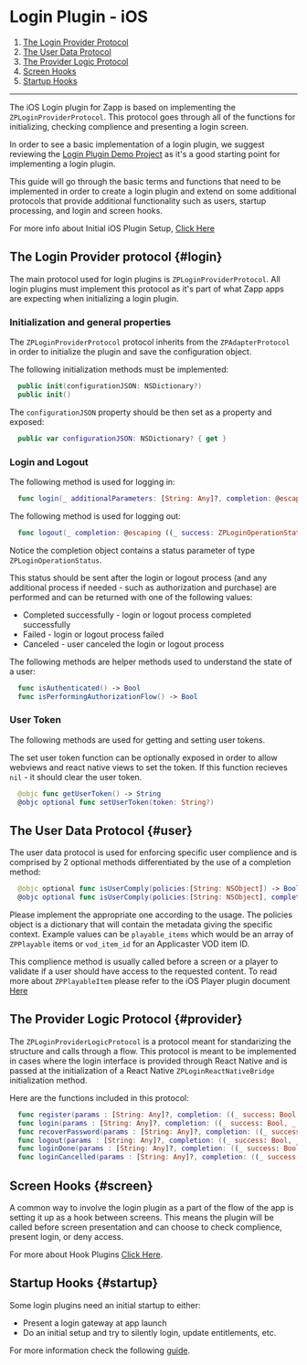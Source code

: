 # Login Plugin - iOS

1. [The Login Provider Protocol](#login)
2. [The User Data Protocol](#user)
3. [The Provider Logic Protocol](#provider)
4. [Screen Hooks](#screen)
5. [Startup Hooks](#startup)

* * *

The iOS Login plugin for Zapp is based on implementing the `ZPLoginProviderProtocol`.
This protocol goes through all of the functions for initializing, checking complience and presenting a login screen.

In order to see a basic implementation of a login plugin, we suggest reviewing the [Login Plugin Demo Project](https://github.com/applicaster/zapp-plugins-examples/tree/master/LoginPlugin/iOS) as it's a good starting point for implementing a login plugin.

This guide will go through the basic terms and functions that need to be implemented in order to create a login plugin and extend on some additional protocols that provide additional functionality such as users, startup processing, and login and screen hooks.

For more info about Initial iOS Plugin Setup, [Click Here](/dev-env/iOS.md)

## The Login Provider protocol {#login}
The main protocol used for login plugins is `ZPLoginProviderProtocol`.
All login plugins must implement this protocol as it's part of what Zapp apps are expecting when initializing a login plugin.

### Initialization and general properties
The `ZPLoginProviderProtocol` protocol inherits from the `ZPAdapterProtocol` in order to initialize the plugin and save the configuration object.

The following initialization methods must be implemented:
``` swift
  public init(configurationJSON: NSDictionary?)
  public init()
```

The `configurationJSON` property should be then set as a property and exposed:
``` swift
  public var configurationJSON: NSDictionary? { get }
```

### Login and Logout
The following method is used for logging in:
``` swift
  func login(_ additionalParameters: [String: Any]?, completion: @escaping ((_ status: ZPLoginOperationStatus) -> Void))
```
The following method is used for logging out:
``` swift
  func logout(_ completion: @escaping ((_ success: ZPLoginOperationStatus) -> Void))
```

Notice the completion object contains a status parameter of type `ZPLoginOperationStatus`.

This status should be sent after the login or logout process (and any additional process if needed - such as authorization and purchase) are performed and can be returned with one of the following values:
* Completed successfully - login or logout process completed successfully
* Failed - login or logout process failed
* Canceled - user canceled the login or logout process

The following methods are helper methods used to understand the state of a user:
``` swift
  func isAuthenticated() -> Bool
  func isPerformingAuthorizationFlow() -> Bool
```

### User Token
The following methods are used for getting and setting user tokens.

The set user token function can be optionally exposed in order to allow webviews and react native views to set the token. If this function recieves `nil` - it should clear the user token.

``` swift
  @objc func getUserToken() -> String
  @objc optional func setUserToken(token: String?)
```

## The User Data Protocol {#user}
The user data protocol is used for enforcing specific user complience and is comprised by 2 optional methods differentiated by the use of a completion method:

``` swift
  @objc optional func isUserComply(policies:[String: NSObject]) -> Bool
  @objc optional func isUserComply(policies:[String: NSObject], completion: @escaping (Bool) -> ())
```

Please implement the appropriate one according to the usage.
The policies object is a dictionary that will contain the metadata giving the specific context.
Example values can be `playable_items` which would be an array of `ZPPlayable` items or `vod_item_id` for an Applicaster VOD item ID.

This complience method is usually called before a screen or a player to validate if a user should have access to the requested content.
To read more about `ZPPlayableItem` please refer to the iOS Player plugin document [Here](/player/iOS.md)

## The Provider Logic Protocol {#provider}
The `ZPLoginProviderLogicProtocol` is a protocol meant for standarizing the structure and calls through a flow.
This protocol is meant to be implemented in cases where the login interface is provided through React Native and is passed at the initialization of a React Native `ZPLoginReactNativeBridge` initialization method.

Here are the functions included in this protocol:

``` swift
  func register(params : [String: Any]?, completion: ((_ success: Bool, _ errorMessage: String?) -> Void)?)
  func login(params : [String: Any]?, completion: ((_ success: Bool, _ errorMessage: String?) -> Void)?)
  func recoverPassword(params : [String: Any]?, completion: ((_ success: Bool, _ errorMessage: String?) -> Void)?)
  func logout(params : [String: Any]?, completion: ((_ success: Bool, _ errorMessage: String?) -> Void)?)
  func loginDone(params : [String: Any]?, completion: ((_ success: Bool, _ errorMessage: String?) -> Void)?)
  func loginCancelled(params : [String: Any]?, completion: ((_ success: Bool, _ errorMessage: String?) -> Void)?)
```

## Screen Hooks {#screen}
A common way to involve the login plugin as a part of the flow of the app is setting it up as a hook between screens.
This means the plugin will be called before screen presentation and can choose to check complience, present login, or deny access.

For more about Hook Plugins [Click Here](/ui-builder/ios/PreHooks-ScreenPlugin.md).

## Startup Hooks {#startup}
Some login plugins need an initial startup to either:
* Present a login gateway at app launch
* Do an initial setup and try to silently login, update entitlements, etc.

For more information check the following [guide](/plugins/general-abilities/startup-hooks/ios/startup-hooks-ios.md).
